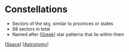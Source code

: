 # Constellations

- Sectors of the sky, similar to provinces or states
- 88 sectors in total
- Named after [[Greek]] star patterns that lie within them

[[Space]] [[Astronomy]]

[//begin]: # "Autogenerated link references for markdown compatibility"
[Greek]: greek "Greek"
[Space]: space "Space"
[Astronomy]: astronomy "Astronomy"
[//end]: # "Autogenerated link references"
